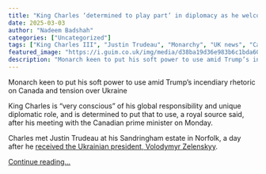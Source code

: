 ```yaml
---
title: "King Charles ‘determined to play part’ in diplomacy as he welcomes Trudeau"
date: 2025-03-03
author: "Nadeem Badshah"
categories: ["Uncategorized"]
tags: ["King Charles III", "Justin Trudeau", "Monarchy", "UK news", "Canada", "Americas", "Volodymyr Zelenskyy", "Ukraine", "Donald Trump", "US news", "World news"]
featured_image: "https://i.guim.co.uk/img/media/d38ba19d36e983b6c1bda60bf8f27a236405b9ce/766_0_2668_1601/master/2668.jpg?width=140&quality=85&auto=format&fit=max&s=81f8ccabc6e14a909ca448670c5c66a2"
description: "Monarch keen to put his soft power to use amid Trump’s incendiary rhetoric on Canada and tension over UkraineKing Charles is “very conscious” of his global resp..."
---
```


Monarch keen to put his soft power to use amid Trump’s incendiary rhetoric on Canada and tension over Ukraine

King Charles is “very conscious” of his global responsibility and unique diplomatic role, and is determined to put that to use, a royal source said, after his meeting with the Canadian prime minister on Monday.

Charles met Justin Trudeau at his Sandringham estate in Norfolk, a day after he [received the Ukrainian president, Volodymyr Zelenskyy](https://www.theguardian.com/uk-news/2025/mar/02/king-charles-meets-zelenskyy-after-president-attends-summit-in-london).

[Continue reading...](https://www.theguardian.com/uk-news/2025/mar/03/king-charles-determined-to-play-part-in-diplomacy-as-he-welcomes-trudeau)

